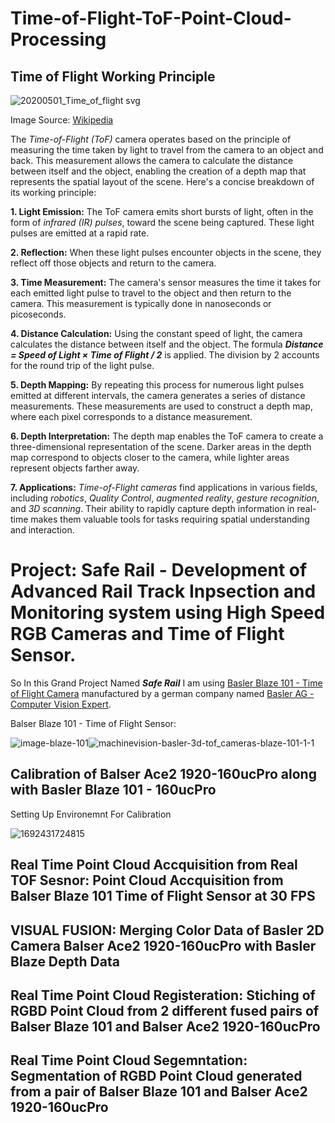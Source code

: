 # Time-of-Flight-ToF-Point-Cloud-Processing

## Time of Flight Working Principle

![20200501_Time_of_flight svg](https://github.com/SamiUddin-tech/Time-of-Flight-ToF-Point-Cloud-Processing/assets/81253183/2be4ca21-a279-421b-8ae3-9488fc117181)

Image Source: [Wikipedia](https://en.wikipedia.org/wiki/Time_of_flight)

The *Time-of-Flight (ToF)* camera operates based on the principle of measuring the time taken by light to travel from the camera to an object and back. This measurement allows the camera to calculate the distance between itself and the object, enabling the creation of a depth map that represents the spatial layout of the scene. Here's a concise breakdown of its working principle:

**1. Light Emission:** The ToF camera emits short bursts of light, often in the form of *infrared (IR) pulses*, toward the scene being captured. These light pulses are emitted at a rapid rate.

**2. Reflection:** When these light pulses encounter objects in the scene, they reflect off those objects and return to the camera.

**3. Time Measurement:** The camera's sensor measures the time it takes for each emitted light pulse to travel to the object and then return to the camera. This measurement is typically done in nanoseconds or picoseconds.

**4. Distance Calculation:** Using the constant speed of light, the camera calculates the distance between itself and the object. The formula ***Distance = Speed of Light × Time of Flight / 2*** is applied. The division by 2 accounts for the round trip of the light pulse.

**5. Depth Mapping:** By repeating this process for numerous light pulses emitted at different intervals, the camera generates a series of distance measurements. These measurements are used to construct a depth map, where each pixel corresponds to a distance measurement.

**6. Depth Interpretation:** The depth map enables the ToF camera to create a three-dimensional representation of the scene. Darker areas in the depth map correspond to objects closer to the camera, while lighter areas represent objects farther away.

**7. Applications:** *Time-of-Flight cameras* find applications in various fields, including *robotics*, *Quality Control*, *augmented reality*, *gesture recognition*, and *3D scanning*. Their ability to rapidly capture depth information in real-time makes them valuable tools for tasks requiring spatial understanding and interaction.

# Project: Safe Rail - Development of Advanced Rail Track Inpsection and Monitoring system using High Speed RGB Cameras and Time of Flight Sensor. 

So In this Grand Project Named ***Safe Rail*** I am using [Basler Blaze 101 - Time of Flight Camera](https://www.baslerweb.com/en/products/cameras/3d-cameras/basler-blaze/blaze-101/) manufactured by a german company named [Basler AG - Computer Vision Expert](https://www.baslerweb.com/en/). 

Balser Blaze 101 - Time of Flight Sensor:

![image-blaze-101](https://github.com/SamiUddin-tech/Time-of-Flight-ToF-Point-Cloud-Processing/assets/81253183/65382601-424b-43d7-9a95-865ebd5bd013)![machinevision-basler-3d-tof_cameras-blaze-101-1-1](https://github.com/SamiUddin-tech/Time-of-Flight-ToF-Point-Cloud-Processing/assets/81253183/2cd51403-e5f8-47e5-b917-5659c9b975fb)

## Calibration of Balser Ace2 1920-160ucPro along with Basler Blaze 101 - 160ucPro

Setting Up Environemnt For Calibration 

![1692431724815](https://github.com/SamiUddin-tech/Time-of-Flight-ToF-Point-Cloud-Processing/assets/81253183/f7357cc5-e46e-4086-a787-bf6f57817611)

## Real Time Point Cloud Accquisition from Real TOF Sesnor: Point Cloud Accquisition from Balser Blaze 101 Time of Flight Sensor at 30 FPS

## VISUAL FUSION: Merging Color Data of Basler 2D Camera Balser Ace2 1920-160ucPro with Basler Blaze Depth Data

## Real Time Point Cloud Registeration: Stiching of RGBD Point Cloud from 2 different fused pairs of Balser Blaze 101 and Balser Ace2 1920-160ucPro

## Real Time Point Cloud Segemntation: Segmentation of RGBD Point Cloud generated from a pair of Balser Blaze 101 and Balser Ace2 1920-160ucPro
